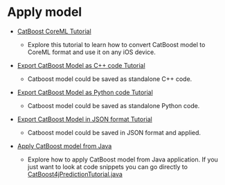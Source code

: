 # Apply model

* [CatBoost CoreML Tutorial](coreml_export_tutorial.ipynb)
    * Explore this tutorial to learn how to convert CatBoost model to CoreML format and use it on any iOS device.

* [Export CatBoost Model as C++ code Tutorial](model_export_as_cpp_code_tutorial.md)
    * Catboost model could be saved as standalone C++ code.

* [Export CatBoost Model as Python code Tutorial](model_export_as_python_code_tutorial.md)
    * Catboost model could be saved as standalone Python code.

* [Export CatBoost Model in JSON format Tutorial](model_export_as_json_tutorial.ipynb)
    * Catboost model could be saved in JSON format and applied.

* [Apply CatBoost model from Java](catboost4j_prediction_tutorial/train_model.ipynb)
    * Explore how to apply CatBoost model from Java application. If you just want to look at code snippets you can go directly to [CatBoost4jPredictionTutorial.java](catboost4j_prediction_tutorial/src/main/java/CatBoost4jPredictionTutorial.java)